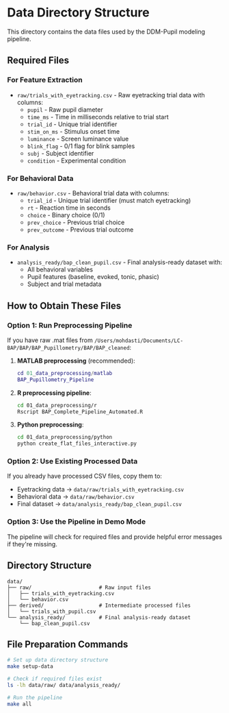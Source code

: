 # Data Directory Structure

This directory contains the data files used by the DDM-Pupil modeling pipeline.

## Required Files

### For Feature Extraction
- `raw/trials_with_eyetracking.csv` - Raw eyetracking trial data with columns:
  - `pupil` - Raw pupil diameter
  - `time_ms` - Time in milliseconds relative to trial start
  - `trial_id` - Unique trial identifier
  - `stim_on_ms` - Stimulus onset time
  - `luminance` - Screen luminance value
  - `blink_flag` - 0/1 flag for blink samples
  - `subj` - Subject identifier
  - `condition` - Experimental condition

### For Behavioral Data
- `raw/behavior.csv` - Behavioral trial data with columns:
  - `trial_id` - Unique trial identifier (must match eyetracking)
  - `rt` - Reaction time in seconds
  - `choice` - Binary choice (0/1)
  - `prev_choice` - Previous trial choice
  - `prev_outcome` - Previous trial outcome

### For Analysis
- `analysis_ready/bap_clean_pupil.csv` - Final analysis-ready dataset with:
  - All behavioral variables
  - Pupil features (baseline, evoked, tonic, phasic)
  - Subject and trial metadata

## How to Obtain These Files

### Option 1: Run Preprocessing Pipeline

If you have raw .mat files from `/Users/mohdasti/Documents/LC-BAP/BAP/BAP_Pupillometry/BAP/BAP_cleaned`:

1. **MATLAB preprocessing** (recommended):
   ```matlab
   cd 01_data_preprocessing/matlab
   BAP_Pupillometry_Pipeline
   ```

2. **R preprocessing pipeline**:
   ```bash
   cd 01_data_preprocessing/r
   Rscript BAP_Complete_Pipeline_Automated.R
   ```

3. **Python preprocessing**:
   ```bash
   cd 01_data_preprocessing/python
   python create_flat_files_interactive.py
   ```

### Option 2: Use Existing Processed Data

If you already have processed CSV files, copy them to:
- Eyetracking data → `data/raw/trials_with_eyetracking.csv`
- Behavioral data → `data/raw/behavior.csv`
- Final dataset → `data/analysis_ready/bap_clean_pupil.csv`

### Option 3: Use the Pipeline in Demo Mode

The pipeline will check for required files and provide helpful error messages if they're missing.

## Directory Structure

```
data/
├── raw/                      # Raw input files
│   ├── trials_with_eyetracking.csv
│   └── behavior.csv
├── derived/                  # Intermediate processed files
│   └── trials_with_pupil.csv
└── analysis_ready/           # Final analysis-ready dataset
    └── bap_clean_pupil.csv
```

## File Preparation Commands

```bash
# Set up data directory structure
make setup-data

# Check if required files exist
ls -lh data/raw/ data/analysis_ready/

# Run the pipeline
make all
```
